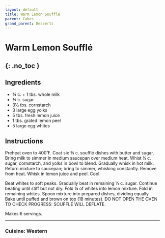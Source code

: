 ```yaml
---
layout: default
title: Warm Lemon Soufflé
parent: Cakes
grand_parent: Desserts
---
```


# Warm Lemon Soufflé
{: .no_toc }
---

## Ingredients
<ul>
	<li>¾ c. + 1 tbs. whole milk</li>
	<li>¾ c. sugar</li>
	<li>3½ tbs. cornstarch</li>
	<li>3 large egg yolks</li>
	<li>5 tbs. fresh lemon juice</li>
	<li>1 tbs. grated lemon peel</li>
	<li>5 large egg whites</li>
</ul>

## Instructions
Preheat oven to 400˚F. Coat six ¾ c. soufflé dishes with butter and sugar. Bring milk to simmer in medium saucepan over medium heat. Whist ¼ c. sugar, cornstarch, and yolks in bowl to blend. Gradually whisk in hot milk. Return mixture to saucepan; bring to simmer, whisking constantly. Remove from heat. Whisk in lemon juice and peel. Cool.

Beat whites to soft peaks. Gradually beat in remaining ½ c. sugar. Continue beating until stiff but not dry. Fold ¼ of whites into lemon mixture. Fold in remaining whites. Spoon mixture into prepared dishes, dividing equally. Bake until puffed and brown on top (18 minutes). DO NOT OPEN THE OVEN TO CHECK PROGRESS: SOUFFLÉ WILL DEFLATE.

Makes 6 servings.

--- 

### Cuisine: Western